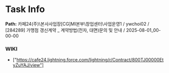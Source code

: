 # Task Info

**Path:** 카페24(주)\본사사업장\[CG]MI본부\창업센터\사업운영1 / ywchoi02 / [284289] 가맹점 갱신계약 _ 계약방법(전자, 대면)문의 및 안내 / 2025-08-01_00-00-00

### WIKI
- ["https://cafe24.lightning.force.com/lightning/r/Contract/800TJ00000EtyZuYAJ/view"]

